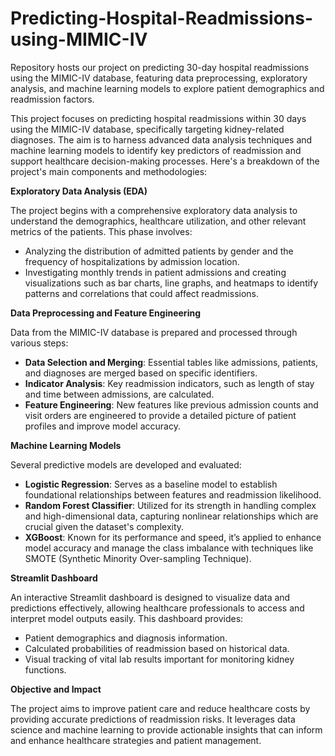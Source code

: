# Predicting-Hospital-Readmissions-using-MIMIC-IV
Repository hosts our project on predicting 30-day hospital readmissions using the MIMIC-IV database, featuring data preprocessing, exploratory analysis, and machine learning models to explore patient demographics and readmission factors.

This project focuses on predicting hospital readmissions within 30 days using the MIMIC-IV database, specifically targeting kidney-related diagnoses. The aim is to harness advanced data analysis techniques and machine learning models to identify key predictors of readmission and support healthcare decision-making processes. Here's a breakdown of the project's main components and methodologies:


**Exploratory Data Analysis (EDA)**

The project begins with a comprehensive exploratory data analysis to understand the demographics, healthcare utilization, and other relevant metrics of the patients. This phase involves:
  - Analyzing the distribution of admitted patients by gender and the frequency of hospitalizations by admission location.
  - Investigating monthly trends in patient admissions and creating visualizations such as bar charts, line graphs, and heatmaps to identify patterns and correlations that could affect readmissions.
    
**Data Preprocessing and Feature Engineering**

Data from the MIMIC-IV database is prepared and processed through various steps:
  - **Data Selection and Merging**: Essential tables like admissions, patients, and diagnoses are merged based on specific identifiers.
  - **Indicator Analysis**: Key readmission indicators, such as length of stay and time between admissions, are calculated.
  - **Feature Engineering**: New features like previous admission counts and visit orders are engineered to provide a detailed picture of patient profiles and improve model accuracy.
    
**Machine Learning Models**

Several predictive models are developed and evaluated:
  - **Logistic Regression**: Serves as a baseline model to establish foundational relationships between features and readmission likelihood.
  - **Random Forest Classifier**: Utilized for its strength in handling complex and high-dimensional data, capturing nonlinear relationships which are crucial given the dataset's complexity.
  - **XGBoost**: Known for its performance and speed, it’s applied to enhance model accuracy and manage the class imbalance with techniques like SMOTE (Synthetic Minority Over-sampling Technique).
  
**Streamlit Dashboard**

An interactive Streamlit dashboard is designed to visualize data and predictions effectively, allowing healthcare professionals to access and interpret model outputs easily. This dashboard provides:
  - Patient demographics and diagnosis information.
  - Calculated probabilities of readmission based on historical data.
  - Visual tracking of vital lab results important for monitoring kidney functions.

**Objective and Impact**

The project aims to improve patient care and reduce healthcare costs by providing accurate predictions of readmission risks. It leverages data science and machine learning to provide actionable insights that can inform and enhance healthcare strategies and patient management.

